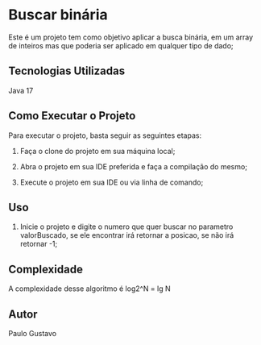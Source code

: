 # Buscar binária

Este é um projeto tem como objetivo aplicar a busca binária, em um array de inteiros mas que poderia ser aplicado em qualquer tipo de dado;

## Tecnologias Utilizadas

 Java 17
 
## Como Executar o Projeto

 Para executar o projeto, basta seguir as seguintes etapas:

 1. Faça o clone do projeto em sua máquina local;
 
 2. Abra o projeto em sua IDE preferida e faça a compilação do mesmo;
 
 3. Execute o projeto em sua IDE ou via linha de comando;
 
 
## Uso

 1. Inicie o projeto e digite o numero que quer buscar no parametro valorBuscado, se ele encontrar irá retornar a posicao, se não irá retornar -1;
 
## Complexidade
 A complexidade desse algoritmo é log2^N = lg N

## Autor

 Paulo Gustavo
